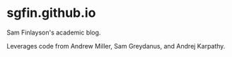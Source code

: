 # sgfin.github.io
Sam Finlayson's academic blog.

Leverages code from  Andrew Miller, Sam Greydanus, and Andrej Karpathy.
